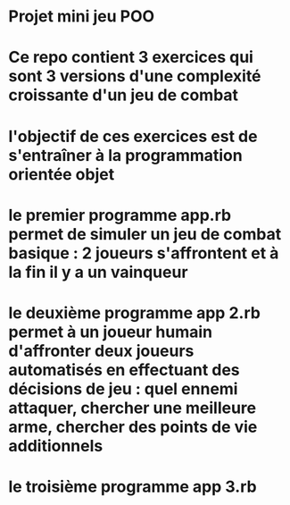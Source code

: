 # Projet mini jeu POO

# Ce repo contient 3 exercices qui sont 3 versions d'une complexité croissante d'un jeu de combat 
# l'objectif de ces exercices est de s'entraîner à la programmation orientée objet

# le premier programme app.rb permet de simuler un jeu de combat basique : 2 joueurs s'affrontent et à la fin il y a un vainqueur

# le deuxième programme app 2.rb permet à un joueur humain d'affronter deux joueurs automatisés en effectuant des décisions de jeu : quel ennemi attaquer, chercher une meilleure arme, chercher des points de vie additionnels

# le troisième programme app 3.rb 



